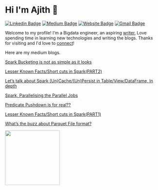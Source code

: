 # Hi I'm Ajith 👋
[![Linkedin Badge](https://img.shields.io/badge/-ajshetty28-blue?style=flat&logo=Linkedin&logoColor=white&link=https://www.linkedin.com/in/ajshetty28/)](https://www.linkedin.com/in/ajshetty28/)
[![Medium Badge](https://img.shields.io/badge/-ajithshetty28-000000?style=flat&labelColor=000000&logo=Medium&link=https://ajithshetty28.medium.com/)](https://ajithshetty28.medium.com/)
[![Website Badge](https://img.shields.io/badge/-bigdatanerd.github.io-47CCCC?style=flat&logo=Google-Chrome&logoColor=white&link=https://bigdatanerd.github.io)](https://jessicalim.me)
[![Gmail Badge](https://img.shields.io/badge/-ajithshetty28-c14438?style=flat&logo=Gmail&logoColor=white&link=mailto:ajithshetty28@gmail.com)](mailto:ajithshetty28@gmail.com)

Welcome to my profile! I'm a Bigdata engineer, an aspiring [writer](https://ajithshetty28.medium.com), Love spending time in learning new technologies and writing the blogs. Thanks for visiting and I'd love to [connect](https://www.linkedin.com/in/ajshetty28/)!

Here are my medium blogs.

[Spark Bucketing is not as simple as it looks](https://ajithshetty28.medium.com/spark-bucketing-is-not-as-simple-as-it-looks-c74f105f4af0)

[Lesser Known Facts/Short cuts in Spark(PART2)](https://ajithshetty28.medium.com/lesser-known-facts-short-cuts-in-spark-part2-4dc801a83dfb)

[Let’s talk about Spark (Un)Cache/(Un)Persist in Table/View/DataFrame, In depth](https://ajithshetty28.medium.com/lets-talk-about-spark-un-cache-un-persist-in-table-view-dataframe-in-depth-3b943a45fb3e)

[Spark, Parallelising the Parallel Jobs](https://ajithshetty28.medium.com/spark-parallelising-the-parallel-jobs-77b819314d5a)

[Predicate Pushdown is for real??](https://ajithshetty28.medium.com/predicate-pushdown-is-for-real-274f1426a0dd)

[Lesser Known Facts/Short cuts in Spark(PART1)](https://ajithshetty28.medium.com/lesser-known-facts-short-cuts-in-spark-part1-77596e367676)

[What’s the buzz about Parquet File format?](https://ajithshetty28.medium.com/whats-the-buzz-about-parquet-file-format-8a1fe4f65de)



<img height="180em" src="https://github-readme-stats.vercel.app/api?username=ajithshetty&show_icons=true&hide_border=true&&count_private=true&include_all_commits=true" />

